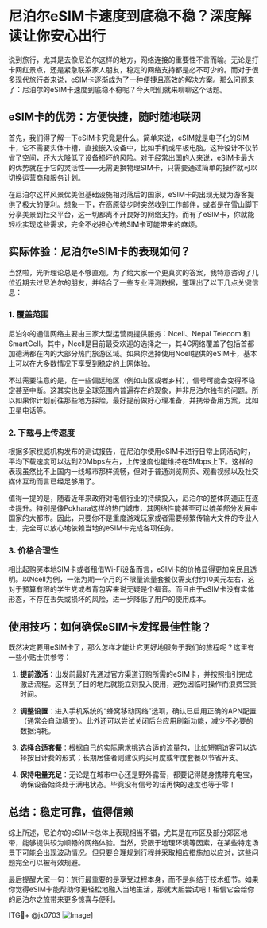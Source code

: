 # 尼泊尔eSIM卡速度到底稳不稳？深度解读让你安心出行

说到旅行，尤其是去像尼泊尔这样的地方，网络连接的重要性不言而喻。无论是打卡网红景点，还是紧急联系家人朋友，稳定的网络支持都是必不可少的。而对于很多现代旅行者来说，eSIM卡逐渐成为了一种便捷且高效的解决方案。那么问题来了：尼泊尔的eSIM卡速度到底稳不稳呢？今天咱们就来聊聊这个话题。

## eSIM卡的优势：方便快捷，随时随地联网

首先，我们得了解一下eSIM卡究竟是什么。简单来说，eSIM就是电子化的SIM卡，它不需要实体卡槽，直接嵌入设备中，比如手机或平板电脑。这种设计不仅节省了空间，还大大降低了设备损坏的风险。对于经常出国的人来说，eSIM卡最大的优势就在于它的灵活性——无需更换物理SIM卡，只需要通过简单的操作就可以切换运营商和服务计划。

在尼泊尔这样风景优美但基础设施相对落后的国家，eSIM卡的出现无疑为游客提供了极大的便利。想象一下，在高原徒步时突然收到工作邮件，或者是在雪山脚下分享美景到社交平台，这一切都离不开良好的网络支持。而有了eSIM卡，你就能轻松实现这些需求，完全不必担心传统SIM卡可能带来的麻烦。

## 实际体验：尼泊尔eSIM卡的表现如何？

当然啦，光听理论总是不够直观。为了给大家一个更真实的答案，我特意咨询了几位近期去过尼泊尔的朋友，并结合了一些专业评测数据，整理出了以下几点关键信息：

### 1. **覆盖范围**
尼泊尔的通信网络主要由三家大型运营商提供服务：Ncell、Nepal Telecom 和 SmartCell。其中，Ncell是目前最受欢迎的选择之一，其4G网络覆盖了包括首都加德满都在内的大部分热门旅游区域。如果你选择使用Ncell提供的eSIM卡，基本上可以在大多数情况下享受到稳定的上网体验。

不过需要注意的是，在一些偏远地区（例如山区或者乡村），信号可能会变得不稳定甚至中断。这其实也是全球范围内普遍存在的现象，并非尼泊尔独有的问题。所以如果你计划前往那些地方探险，最好提前做好心理准备，并携带备用方案，比如卫星电话等。

### 2. **下载与上传速度**
根据多家权威机构发布的测试报告，在尼泊尔使用eSIM卡进行日常上网活动时，平均下载速度可以达到20Mbps左右，上传速度也能维持在5Mbps上下。这样的表现虽然比不上国内一线城市那样流畅，但对于普通浏览网页、观看视频以及社交媒体互动而言已经足够用了。

值得一提的是，随着近年来政府对电信行业的持续投入，尼泊尔的整体网速正在逐步提升。特别是像Pokhara这样的热门城市，其网络性能甚至可以媲美部分发展中国家的大都市。因此，只要你不是重度游戏玩家或者需要频繁传输大文件的专业人士，完全可以放心地依赖当地的eSIM卡完成各项任务。

### 3. **价格合理性**
相比起购买本地SIM卡或者租借Wi-Fi设备而言，eSIM卡的价格显得更加亲民且透明。以Ncell为例，一张为期一个月的不限量流量套餐仅需支付约10美元左右，这对于预算有限的学生党或者背包客来说无疑是个福音。而且由于eSIM卡没有实体形态，不存在丢失或损坏的风险，进一步降低了用户的使用成本。

## 使用技巧：如何确保eSIM卡发挥最佳性能？

既然决定要用eSIM卡了，那么怎样才能让它更好地服务于我们的旅程呢？这里有一些小贴士供参考：

1. **提前激活**：出发前最好先通过官方渠道订购所需的eSIM卡，并按照指引完成激活流程。这样到了目的地后就能立刻投入使用，避免因临时操作而浪费宝贵时间。
   
2. **调整设置**：进入手机系统的“蜂窝移动网络”选项，确认已启用正确的APN配置（通常会自动填充）。此外还可以尝试关闭后台应用刷新功能，减少不必要的数据消耗。

3. **选择合适套餐**：根据自己的实际需求挑选合适的流量包，比如短期访客可以选择按日计费的形式；长期居住者则建议购买月度或年度套餐以节省开支。

4. **保持电量充足**：无论是在城市中心还是野外露营，都要记得随身携带充电宝，确保设备始终处于满电状态。毕竟没有信号的话再快的速度也等于零！

## 总结：稳定可靠，值得信赖

综上所述，尼泊尔的eSIM卡总体上表现相当不错，尤其是在市区及部分郊区地带，能够提供较为顺畅的网络体验。当然，受限于地理环境等因素，在某些特定场景下可能会出现波动情况。但只要合理规划行程并采取相应措施加以应对，这些问题完全可以被有效规避。

最后提醒大家一句：旅行最重要的是享受过程本身，而不是纠结于技术细节。如果你觉得eSIM卡能帮助你更轻松地融入当地生活，那就大胆尝试吧！相信它会给你的尼泊尔之旅带来更多惊喜与便利。

[TG💪+ @jx0703 ![Image](https://github.com/user-attachments/assets/dbca1d08-cadb-493c-b0ec-ad6f7a83f270)]